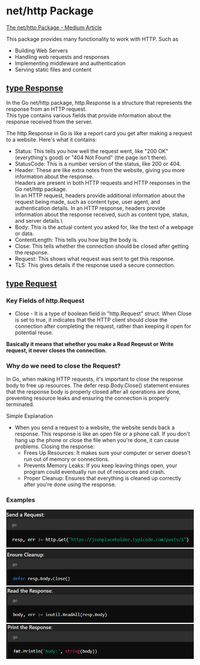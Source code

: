 # net/http Package

[The net/http Package - Medium Article](https://medium.com/@emonemrulhasan35/net-http-package-in-go-e178c67d87f1)

This package provides many functionality to work with HTTP. Such as
- Building Web Servers
- Handling web requests and responses
- Implementing middleware and authentication
- Serving static files and content

## [type Response](https://pkg.go.dev/net/http#Response)

In the Go net/http package, http.Response is a structure that represents the response from an HTTP request. \
This type contains various fields that provide information about the response received from the server.

The http.Response in Go is like a report card you get after making a request to a website. Here's what it contains:
- Status: This tells you how well the request went, like "200 OK" (everything's good) or "404 Not Found" (the page isn't there).
- StatusCode: This is a number version of the status, like 200 or 404.
- Header: These are like extra notes from the website, giving you more information about the response.\
  Headers are present in both HTTP requests and HTTP responses in the Go net/http package. \
  In an HTTP request, headers provide additional information about the request being made, such as content type, user agent, and authentication details. In an HTTP response, headers provide information about the response received, such as content type, status, and server details.\
- Body: This is the actual content you asked for, like the text of a webpage or data.
- ContentLength: This tells you how big the body is.
- Close: This tells whether the connection should be closed after getting the response.
- Request: This shows what request was sent to get this response.
- TLS: This gives details if the response used a secure connection.

## [type Request](https://pkg.go.dev/net/http#Request)


### Key Fields of http.Request

- Close - It is a type of boolean field in "http.Request" struct. When Close is set to true, it indicates that the HTTP client should close the connection after completing the request, rather than keeping it open for potential reuse.

**Basically it means that whether you make a Read Reqeust or Write request, it never closes the connection.**


### Why do we need to close the Request?

In Go, when making HTTP requests, it's important to close the response body to free up resources. The defer resp.Body.Close() statement ensures that the response body is properly closed after all operations are done, preventing resource leaks and ensuring the connection is properly terminated.

Simple Explanation

- When you send a request to a website, the website sends back a response. This response is like an open file or a phone call. If you don't hang up the phone or close the file when you're done, it can cause problems. Closing the response:
  - Frees Up Resources: It makes sure your computer or server doesn't run out of memory or connections.
  - Prevents Memory Leaks: If you keep leaving things open, your program could eventually run out of resources and crash.
  - Proper Cleanup: Ensures that everything is cleaned up correctly after you're done using the response.

### Examples
   ![Sending Requst](image.png)
   ![Ensure Cleanup](image-1.png)
   ![Read the Response](image-2.png)
   ![Print the Response](image-3.png)